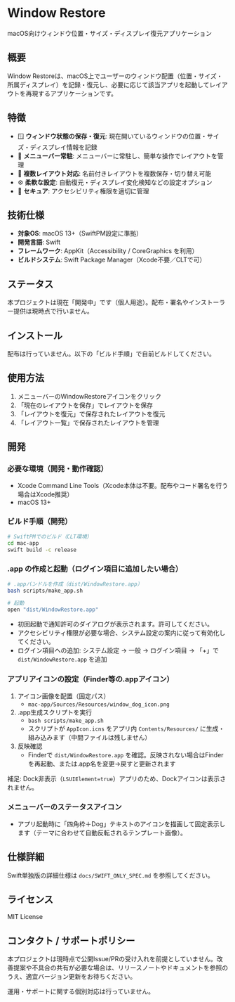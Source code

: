 # Window Restore

macOS向けウィンドウ位置・サイズ・ディスプレイ復元アプリケーション

## 概要

Window Restoreは、macOS上でユーザーのウィンドウ配置（位置・サイズ・所属ディスプレイ）を記録・復元し、必要に応じて該当アプリを起動してレイアウトを再現するアプリケーションです。

## 特徴

- 🪟 **ウィンドウ状態の保存・復元**: 現在開いているウィンドウの位置・サイズ・ディスプレイ情報を記録
- 📱 **メニューバー常駐**: メニューバーに常駐し、簡単な操作でレイアウトを管理
- 🎯 **複数レイアウト対応**: 名前付きレイアウトを複数保存・切り替え可能
- ⚙️ **柔軟な設定**: 自動復元・ディスプレイ変化検知などの設定オプション
- 🔐 **セキュア**: アクセシビリティ権限を適切に管理

## 技術仕様

- **対象OS**: macOS 13+（SwiftPM設定に準拠）
- **開発言語**: Swift
- **フレームワーク**: AppKit（Accessibility / CoreGraphics を利用）
- **ビルドシステム**: Swift Package Manager（Xcode不要／CLTで可）

## ステータス

本プロジェクトは現在「開発中」です（個人用途）。配布・署名やインストーラー提供は現時点で行いません。

## インストール

配布は行っていません。以下の「ビルド手順」で自前ビルドしてください。

## 使用方法

1. メニューバーのWindowRestoreアイコンをクリック
2. 「現在のレイアウトを保存」でレイアウトを保存
3. 「レイアウトを復元」で保存されたレイアウトを復元
4. 「レイアウト一覧」で保存されたレイアウトを管理

## 開発

### 必要な環境（開発・動作確認）

- Xcode Command Line Tools（Xcode本体は不要。配布やコード署名を行う場合はXcode推奨）
- macOS 13+

### ビルド手順（開発）

```bash
# SwiftPMでのビルド（CLT環境）
cd mac-app
swift build -c release
```

### .app の作成と起動（ログイン項目に追加したい場合）

```bash
# .appバンドルを作成（dist/WindowRestore.app）
bash scripts/make_app.sh

# 起動
open "dist/WindowRestore.app"
```

- 初回起動で通知許可のダイアログが表示されます。許可してください。
- アクセシビリティ権限が必要な場合、システム設定の案内に従って有効化してください。
- ログイン項目への追加: システム設定 → 一般 → ログイン項目 → 「+」で `dist/WindowRestore.app` を追加

### アプリアイコンの設定（Finder等の.appアイコン）

1. アイコン画像を配置（固定パス）
   - `mac-app/Sources/Resources/window_dog_icon.png`
2. .app生成スクリプトを実行
   - `bash scripts/make_app.sh`
   - スクリプトが `AppIcon.icns` をアプリ内 `Contents/Resources/` に生成・組み込みます（中間ファイルは残しません）
3. 反映確認
   - Finderで `dist/WindowRestore.app` を確認。反映されない場合はFinderを再起動、または.app名を変更→戻すと更新されます

補足: Dock非表示（`LSUIElement=true`）アプリのため、Dockアイコンは表示されません。

### メニューバーのステータスアイコン

- アプリ起動時に「四角枠＋Dog」テキストのアイコンを描画して固定表示します（テーマに合わせて自動反転されるテンプレート画像）。

## 仕様詳細

Swift単独版の詳細仕様は `docs/SWIFT_ONLY_SPEC.md` を参照してください。

## ライセンス

MIT License

## コンタクト / サポートポリシー

本プロジェクトは現時点で公開Issue/PRの受け入れを前提としていません。改善提案や不具合の共有が必要な場合は、リリースノートやドキュメントを参照のうえ、適宜バージョン更新をお待ちください。

運用・サポートに関する個別対応は行っていません。
